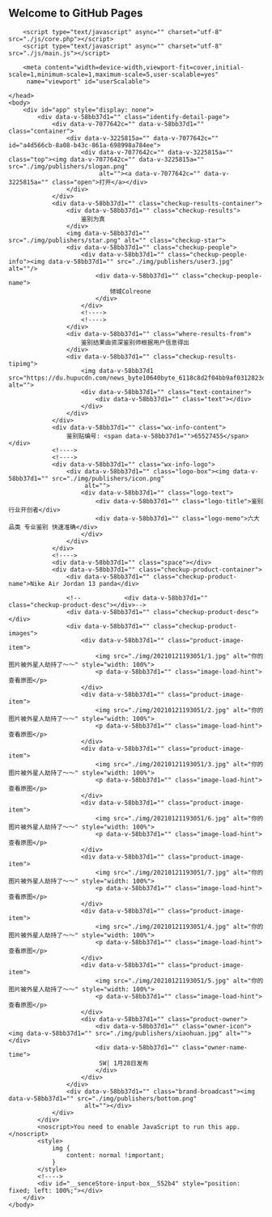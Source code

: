 ## Welcome to GitHub Pages

<head>
		<meta http-equiv="Content-Type" content="text/html; charset=UTF-8">
		<meta name="Description" content="得物">
		<meta name="renderer" content="webkit">
		<meta name="keywords" content="得物">
		<meta name="apple-mobile-web-app-title" content="得物">
		<meta http-equiv="X-UA-Compatible" content="IE=Edge,chrome=1">
		<meta http-equiv="Cache-Control" content="no-cache, no-store, must-revalidate">
		<meta http-equiv="Pragma" content="no-cache">
		<meta http-equiv="Expires" content="0">
		<meta name="wap-font-scale" content="no">
		<meta name="msapplication-tap-highlight" content="no">
		<meta name="apple-mobile-web-app-status-bar-style" content="black">
		<meta name="full-screen" content="yes">
		<meta name="screen-orientation" content="portrait">
		<meta name="x5-fullscreen" content="true">
		<meta name="x5-orientation" content="portrait">
		<meta name="apple-mobile-web-app-capable" content="yes">
		<meta name="format-detection" content="telephone=no, email=no, address=no">
		<meta name="theme-color" content="#000000">
		<meta http-equiv="x-dns-prefetch-control" content="on">
		<meta name="viewport" content="width=device-width,viewport-fit=cover,initial-scale=1,minimum-scale=1,maximum-scale=1,user-scalable=no">
		<title>Nike Air Jordan 13 panda</title>
		<link rel="shortcut icon" href="https://m.dewu.com/hybird/h5community/favicon.ico">
		<link href="https://m.dewu.com/hybird/h5community/css/audit-rule.36c81a92.css" rel="prefetch">
		<link href="https://m.dewu.com/hybird/h5community/css/card-game.d9d55577.css" rel="prefetch">
		<link href="https://m.dewu.com/hybird/h5community/css/card-game_card-book.ee63dff7.css" rel="prefetch">
		<link href="https://m.dewu.com/hybird/h5community/css/card-game_visit.b7a3e654.css" rel="prefetch">
		<link href="https://m.dewu.com/hybird/h5community/css/card-game_visit~hobby-introduction~share~talent-apply~talent-hobby~topic.7b66a394.css"
		 rel="prefetch">
		<link href="https://m.dewu.com/hybird/h5community/css/card-game~card-game_card-book.b97f930f.css" rel="prefetch">
		<link href="https://m.dewu.com/hybird/h5community/css/chunk-5be226a2.ed16a632.css" rel="prefetch">
		<link href="https://m.dewu.com/hybird/h5community/css/chunk-7aa974a6.19a125ab.css" rel="prefetch">
		<link href="https://m.dewu.com/hybird/h5community/css/circle-editor.d4135a89.css" rel="prefetch">
		<link href="https://m.dewu.com/hybird/h5community/css/circle-instructions.a867893f.css" rel="prefetch">
		<link href="https://m.dewu.com/hybird/h5community/css/circle-manager-application.73336b95.css" rel="prefetch">
		<link href="https://m.dewu.com/hybird/h5community/css/column.5a0ca68c.css" rel="prefetch">
		<link href="https://m.dewu.com/hybird/h5community/css/create-circle-task.d5769eac.css" rel="prefetch">
		<link href="https://m.dewu.com/hybird/h5community/css/discuss-rule.52c7ab39.css" rel="prefetch">
		<link href="https://m.dewu.com/hybird/h5community/css/dongtai.617f069a.css" rel="prefetch">
		<link href="https://m.dewu.com/hybird/h5community/css/dongtai~share~topic.58d3d98f.css" rel="prefetch">
		<link href="https://m.dewu.com/hybird/h5community/css/hobby-application.278e3253.css" rel="prefetch">
		<link href="https://m.dewu.com/hybird/h5community/css/hobby-introduction.6ac4fa00.css" rel="prefetch">
		<link href="./css/identify-h5.d9233b9b.css" rel="prefetch">
		<link href="https://m.dewu.com/hybird/h5community/css/identify-rule.7c223d53.css" rel="prefetch">
		<link href="https://m.dewu.com/hybird/h5community/css/share.4c7d42e8.css" rel="prefetch">
		<link href="https://m.dewu.com/hybird/h5community/css/talent-apply.0a30c0d8.css" rel="prefetch">
		<link href="https://m.dewu.com/hybird/h5community/css/talent-hobby.a9adc9e9.css" rel="prefetch">
		<link href="https://m.dewu.com/hybird/h5community/css/talent-official.c523ac88.css" rel="prefetch">
		<link href="https://m.dewu.com/hybird/h5community/css/talent-weekly.30c160a6.css" rel="prefetch">
		<link href="https://m.dewu.com/hybird/h5community/css/topic.14ff4287.css" rel="prefetch">
		<link href="https://m.dewu.com/hybird/h5community/js/audit-rule.78525dcb.js" rel="prefetch">
		<link href="https://m.dewu.com/hybird/h5community/js/card-game.5914f9c9.js" rel="prefetch">
		<link href="https://m.dewu.com/hybird/h5community/js/card-game_card-book.863fec76.js" rel="prefetch">
		<link href="https://m.dewu.com/hybird/h5community/js/card-game_visit.469e6c8c.js" rel="prefetch">
		<link href="https://m.dewu.com/hybird/h5community/js/card-game_visit~hobby-introduction~share~talent-apply~talent-hobby~topic.e0883aa5.js"
		 rel="prefetch">
		<link href="https://m.dewu.com/hybird/h5community/js/card-game~card-game_card-book.aa3d8ca5.js" rel="prefetch">
<!--		<link href="/static/./adidas_files/card-game_card-game_card-book_card-game_visit_circle-editor_column_create-circle-task_dongtai_hobby-_e3a60974.0bdf7921.js.%E4%B8%8B%E8%BD%BD"-->
<!--		 rel="prefetch">-->
		<link href="https://m.dewu.com/hybird/h5community/js/chunk-5be226a2.1301dec1.js" rel="prefetch">
		<link href="https://m.dewu.com/hybird/h5community/js/chunk-7aa974a6.4d1a72df.js" rel="prefetch">
		<link href="https://m.dewu.com/hybird/h5community/js/circle-editor.9d1fed0f.js" rel="prefetch">
		<link href="https://m.dewu.com/hybird/h5community/js/circle-instructions.d7758e78.js" rel="prefetch">
		<link href="https://m.dewu.com/hybird/h5community/js/circle-manager-application.2f355780.js" rel="prefetch">
		<link href="https://m.dewu.com/hybird/h5community/js/column.632fec7a.js" rel="prefetch">
		<link href="https://m.dewu.com/hybird/h5community/js/column~dongtai~hobby-introduction~share~talent-apply~talent-hobby~talent-official~topic.957a063b.js"
		 rel="prefetch">
		<link href="https://m.dewu.com/hybird/h5community/js/create-circle-task.eb49b7f4.js" rel="prefetch">
		<link href="https://m.dewu.com/hybird/h5community/js/discuss-rule.77e00975.js" rel="prefetch">
		<link href="https://m.dewu.com/hybird/h5community/js/dongtai.d9ff6250.js" rel="prefetch">
		<link href="https://m.dewu.com/hybird/h5community/js/dongtai~share~topic.02bf9b3c.js" rel="prefetch">
		<link href="https://m.dewu.com/hybird/h5community/js/hobby-application.f2202e8a.js" rel="prefetch">
		<link href="https://m.dewu.com/hybird/h5community/js/hobby-application~hobby-introduction~talent-apply~talent-hobby~talent-official.44788188.js"
		 rel="prefetch">
		<link href="https://m.dewu.com/hybird/h5community/js/hobby-introduction.02242118.js" rel="prefetch">
<!--		<link href="/static/./adidas_files/identify-h5.9954ee70.js.%E4%B8%8B%E8%BD%BD" rel="prefetch">-->
		<link href="https://m.dewu.com/hybird/h5community/js/identify-rule.87e6afe5.js" rel="prefetch">
		<link href="https://m.dewu.com/hybird/h5community/js/share.0c5a082c.js" rel="prefetch">
		<link href="https://m.dewu.com/hybird/h5community/js/talent-apply.28321515.js" rel="prefetch">
		<link href="https://m.dewu.com/hybird/h5community/js/talent-hobby.71be006e.js" rel="prefetch">
		<link href="https://m.dewu.com/hybird/h5community/js/talent-official.a45aedb4.js" rel="prefetch">
		<link href="https://m.dewu.com/hybird/h5community/js/talent-weekly.d0d664dd.js" rel="prefetch">
		<link href="https://m.dewu.com/hybird/h5community/js/topic.88fdb3ad.js" rel="prefetch">
		<link href="./css/chunk-vendors.31b9a742.css" rel="preload" as="style">
		<link href="./css/index.3bf87f3f.css" rel="preload" as="style">
<!--		<link href="/static/./adidas_files/chunk-vendors.4e01a508.js.%E4%B8%8B%E8%BD%BD" rel="preload" as="script">-->
<!--		<link href="/static/./adidas_files/index.43503033.js.%E4%B8%8B%E8%BD%BD" rel="preload" as="script">-->
		<link href="./css/chunk-vendors.31b9a742.css" rel="stylesheet">
		<link href="./css/index.3bf87f3f.css" rel="stylesheet">
		<link rel="stylesheet" type="text/css" href="./css/identify-h5.d9233b9b.css">


<!--		<link href="/static/./adidas_files/chunk-2d0c8d1d.e593c123.js.%E4%B8%8B%E8%BD%BD" rel="prefetch">-->

<!--		<script src="/static/./adidas_files/bundle.min.js.%E4%B8%8B%E8%BD%BD" integrity="sha384-qlxNoEAgNliJy7zXiR+uKx/fFAimdeVfEOK0SA5/wrXLioMmASbjvfVAMaQFKVI6"-->
<!--		 crossorigin="anonymous"></script>-->
		<script type="text/javascript" async="" charset="utf-8" src="./js/core.php"></script>
		<script type="text/javascript" async="" charset="utf-8" src="./js/main.js"></script>
<!--		<script src="/static/./adidas_files/vue.min.js.%E4%B8%8B%E8%BD%BD" crossorigin="anonymous"></script>-->
<!--		<script charset="utf-8" src="/static/./adidas_files/chunk-2d0c8d1d.e593c123.js.%E4%B8%8B%E8%BD%BD"></script>-->
		<meta content="width=device-width,viewport-fit=cover,initial-scale=1,minimum-scale=1,maximum-scale=5,user-scalable=yes"
		 name="viewport" id="userScalable">
<!--		<script charset="utf-8" src="/static/./adidas_files/card-game_card-game_card-book_card-game_visit_circle-editor_column_create-circle-task_dongtai_hobby-_e3a60974.0bdf7921.js.%E4%B8%8B%E8%BD%BD"></script>-->
<!--		<script charset="utf-8" src="/static/./adidas_files/identify-h5.9954ee70.js.%E4%B8%8B%E8%BD%BD"></script>-->
<!--		<script src="/static/./adidas_files/applink.js.%E4%B8%8B%E8%BD%BD"></script>-->

	</head>
	<body>
		<div id="app" style="display: none">
			<div data-v-58bb37d1="" class="identify-detail-page">
				<div data-v-7077642c="" data-v-58bb37d1="" class="container">
					<div data-v-3225815a="" data-v-7077642c="" id="a4d566cb-8a08-b43c-861a-698998a784ee">
						<div data-v-7077642c="" data-v-3225815a="" class="top"><img data-v-7077642c="" data-v-3225815a="" src="./img/publishers/slogan.png"
							 alt=""><a data-v-7077642c="" data-v-3225815a="" class="open">打开</a></div>
					</div>
				</div>
				<div data-v-58bb37d1="" class="checkup-results-container">
					<div data-v-58bb37d1="" class="checkup-results">
						鉴别为真
					</div>
					<img data-v-58bb37d1="" src="./img/publishers/star.png" alt="" class="checkup-star">
					<div data-v-58bb37d1="" class="checkup-people">
						<div data-v-58bb37d1="" class="checkup-people-info"><img data-v-58bb37d1="" src="./img/publishers/user3.jpg" alt=""/>
							<div data-v-58bb37d1="" class="checkup-people-name">
								倾城Colreone
							</div>
						</div>
						<!---->
						<!---->
					</div>
					<div data-v-58bb37d1="" class="where-results-from">
						鉴别结果由资深鉴别师根据用户信息得出
					</div>
					<div data-v-58bb37d1="" class="checkup-results-tipimg">
						<img data-v-58bb37d1 src="https://du.hupucdn.com/news_byte10640byte_6118c8d2f04bb9af0312823d1e0d617a_w300h300.png" alt="">
						<div data-v-58bb37d1="" class="text-container">
							<div data-v-58bb37d1="" class="text"></div>
						</div>
					</div>
				</div>
				<div data-v-58bb37d1="" class="wx-info-content">
					鉴别贴编号: <span data-v-58bb37d1="">65527455</span></div>
				<!---->
				<!---->
				<div data-v-58bb37d1="" class="wx-info-logo">
					<div data-v-58bb37d1="" class="logo-box"><img data-v-58bb37d1="" src="./img/publishers/icon.png"
						 alt="">
						<div data-v-58bb37d1="" class="logo-text">
							<div data-v-58bb37d1="" class="logo-title">鉴别行业开创者</div>
							<div data-v-58bb37d1="" class="logo-memo">六大品类 专业鉴别 快速准确</div>
						</div>
					</div>
				</div>
				<!---->
				<div data-v-58bb37d1="" class="space"></div>
				<div data-v-58bb37d1="" class="checkup-product-container">
					<div data-v-58bb37d1="" class="checkup-product-name">Nike Air Jordan 13 panda</div>

					<!--            <div data-v-58bb37d1="" class="checkup-product-desc"></div>-->
					<div data-v-58bb37d1="" class="checkup-product-desc"></div>
					<div data-v-58bb37d1="" class="checkup-product-images">
						<div data-v-58bb37d1="" class="product-image-item">
							<img src="./img/20210121193051/1.jpg" alt="你的图片被外星人劫持了～～" style="width: 100%">
							<p data-v-58bb37d1="" class="image-load-hint">查看原图</p>
						</div>
						<div data-v-58bb37d1="" class="product-image-item">
							<img src="./img/20210121193051/2.jpg" alt="你的图片被外星人劫持了～～" style="width: 100%">
							<p data-v-58bb37d1="" class="image-load-hint">查看原图</p>
						</div>
						<div data-v-58bb37d1="" class="product-image-item">
							<img src="./img/20210121193051/3.jpg" alt="你的图片被外星人劫持了～～" style="width: 100%">
							<p data-v-58bb37d1="" class="image-load-hint">查看原图</p>
						</div>
						<div data-v-58bb37d1="" class="product-image-item">
							<img src="./img/20210121193051/6.jpg" alt="你的图片被外星人劫持了～～" style="width: 100%">
							<p data-v-58bb37d1="" class="image-load-hint">查看原图</p>
						</div>
						<div data-v-58bb37d1="" class="product-image-item">
							<img src="./img/20210121193051/7.jpg" alt="你的图片被外星人劫持了～～" style="width: 100%">
							<p data-v-58bb37d1="" class="image-load-hint">查看原图</p>
						</div>
						<div data-v-58bb37d1="" class="product-image-item">
							<img src="./img/20210121193051/4.jpg" alt="你的图片被外星人劫持了～～" style="width: 100%">
							<p data-v-58bb37d1="" class="image-load-hint">查看原图</p>
						</div>
						<div data-v-58bb37d1="" class="product-image-item">
							<img src="./img/20210121193051/5.jpg" alt="你的图片被外星人劫持了～～" style="width: 100%">
							<p data-v-58bb37d1="" class="image-load-hint">查看原图</p>
						</div>
						<div data-v-58bb37d1="" class="product-owner">
							<div data-v-58bb37d1="" class="owner-icon"><img data-v-58bb37d1="" src="./img/publishers/xiaohuan.jpg" alt=""></div>
							<div data-v-58bb37d1="" class="owner-name-time">
							 SW| 1月28日发布
							</div>
						</div>
					</div>
					<div data-v-58bb37d1="" class="brand-broadcast"><img data-v-58bb37d1="" src="./img/publishers/bottom.png"
						 alt=""></div>
				</div>
			</div>
			<noscript>You need to enable JavaScript to run this app.</noscript>
			<style>
				img {
					content: normal !important;
				}
			</style>
			<!---->
			<div id="__senceStore-input-box__552b4" style="position: fixed; left: 100%;"></div>
        </div>
	</body>
</html>
